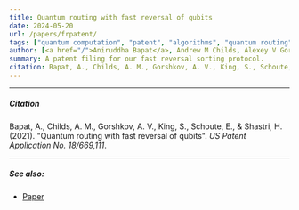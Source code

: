 ```yaml
---
title: Quantum routing with fast reversal of qubits
date: 2024-05-20
url: /papers/frpatent/
tags: ["quantum computation", "patent", "algorithms", "quantum routing", "quantum architectures", "quantum entanglement"]
author: [<a href="/">Aniruddha Bapat</a>, Andrew M Childs, Alexey V Gorshkov, Samuel King, Eddie Schoute, Hrishee Shastri]
summary: A patent filing for our fast reversal sorting protocol.  
citation: Bapat, A., Childs, A. M., Gorshkov, A. V., King, S., Schoute, E., & Shastri, H. (2021). "Quantum routing with fast reversal of qubits". *US Patent Application No. 18/669,111*.
---
```


---

##### Citation

Bapat, A., Childs, A. M., Gorshkov, A. V., King, S., Schoute, E., & Shastri, H. (2021). "Quantum routing with fast reversal of qubits". *US Patent Application No. 18/669,111*.

---

##### See also:

+ [Paper](/papers/fastreversals)
